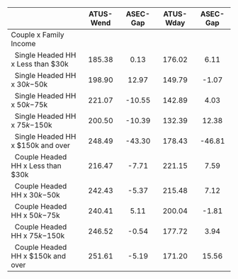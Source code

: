 
|                      |    ATUS-Wend |     ASEC-Gap |    ATUS-Wday |     ASEC-Gap |
| -------------------- | :----------: | :----------: | :----------: | :----------: |
| Couple x Family Income |              |              |              |              |
| &nbsp;&nbsp;Single Headed HH x Less than $30k |       185.38 |         0.13 |       176.02 |         6.11 |
| &nbsp;&nbsp;Single Headed HH x $30k-$50k |       198.90 |        12.97 |       149.79 |        -1.07 |
| &nbsp;&nbsp;Single Headed HH x $50k-$75k |       221.07 |       -10.55 |       142.89 |         4.03 |
| &nbsp;&nbsp;Single Headed HH x $75k-$150k |       200.50 |       -10.39 |       132.39 |        12.38 |
| &nbsp;&nbsp;Single Headed HH x $150k and over |       248.49 |       -43.30 |       178.43 |       -46.81 |
| &nbsp;&nbsp;Couple Headed HH x Less than $30k |       216.47 |        -7.71 |       221.15 |         7.59 |
| &nbsp;&nbsp;Couple Headed HH x $30k-$50k |       242.43 |        -5.37 |       215.48 |         7.12 |
| &nbsp;&nbsp;Couple Headed HH x $50k-$75k |       240.41 |         5.11 |       200.04 |        -1.81 |
| &nbsp;&nbsp;Couple Headed HH x $75k-$150k |       246.52 |        -0.54 |       177.72 |         3.94 |
| &nbsp;&nbsp;Couple Headed HH x $150k and over |       251.61 |        -5.19 |       171.20 |        15.56 |

